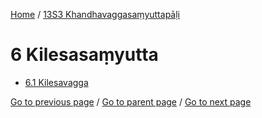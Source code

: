 
[Home](/) / [13S3 Khandhavaggasaṃyuttapāḷi](/tipitaka/13S3.md)

# 6 Kilesasaṃyutta

* [6.1 Kilesavagga](/tipitaka/13S3/6/6.1.md)

[Go to previous page](/tipitaka/13S3/5/5.1/5.1.10.md) / [Go to parent page](/tipitaka/13S3/0.md) / [Go to next page](/tipitaka/13S3/6/6.1.md)


